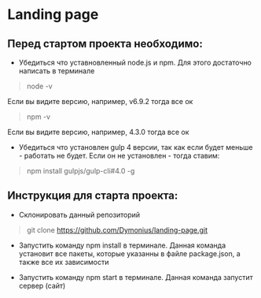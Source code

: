 # Landing page
## Перед стартом проекта необходимо:
* Убедиться что уставновленный node.js и npm. Для этого достаточно написать в терминале

> node -v


Если вы видите версию, например, v6.9.2 тогда все ок

> npm -v


Если вы видите версию, например, 4.3.0 тогда все ок

* Убедиться что установлен gulp 4 версии, так как если будет меньше - работать не будет.
Если он не установлен - тогда ставим:


> npm install gulpjs/gulp-cli#4.0 -g



## Инструкция для старта проекта:

* Склонировать данный репозиторий

> git clone https://github.com/Dymonius/landing-page.git


* Запустить команду npm install в терминале. Данная команда установит все пакеты, которые указанны в файле
package.json, а также все их зависимости

* Запустить команду npm start в терминале. Данная команда запустит сервер (сайт)



